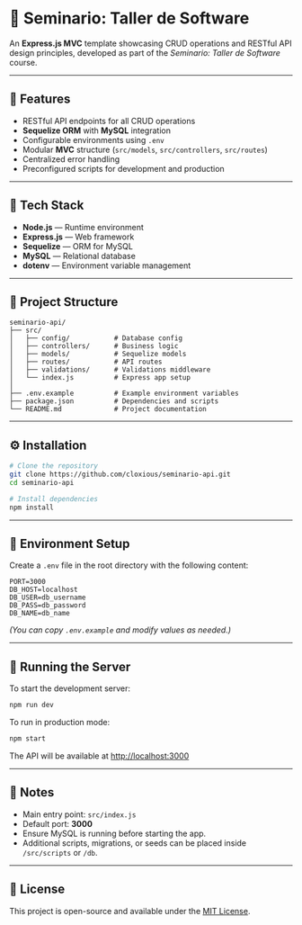 # 🧩 Seminario: Taller de Software

An **Express.js MVC** template showcasing CRUD operations and RESTful API design principles, developed as part of the *Seminario: Taller de Software* course.

---

## 🚀 Features
- RESTful API endpoints for all CRUD operations  
- **Sequelize ORM** with **MySQL** integration  
- Configurable environments using `.env`  
- Modular **MVC** structure (`src/models`, `src/controllers`, `src/routes`)  
- Centralized error handling  
- Preconfigured scripts for development and production  

---

## 🧱 Tech Stack
- **Node.js** — Runtime environment  
- **Express.js** — Web framework  
- **Sequelize** — ORM for MySQL  
- **MySQL** — Relational database  
- **dotenv** — Environment variable management  

---

## 🧩 Project Structure
```
seminario-api/
├── src/
│   ├── config/           # Database config
│   ├── controllers/      # Business logic
│   ├── models/           # Sequelize models
│   ├── routes/           # API routes
│   ├── validations/      # Validations middleware
│   └── index.js          # Express app setup
│
├── .env.example          # Example environment variables
├── package.json          # Dependencies and scripts
└── README.md             # Project documentation
```

---

## ⚙️ Installation
```bash
# Clone the repository
git clone https://github.com/cloxious/seminario-api.git
cd seminario-api

# Install dependencies
npm install
```

---

## 🔧 Environment Setup
Create a `.env` file in the root directory with the following content:

```env
PORT=3000
DB_HOST=localhost
DB_USER=db_username
DB_PASS=db_password
DB_NAME=db_name
```

*(You can copy `.env.example` and modify values as needed.)*

---

## 🧪 Running the Server
To start the development server:
```bash
npm run dev
```

To run in production mode:
```bash
npm start
```

The API will be available at [http://localhost:3000](http://localhost:3000)

---

## 🧠 Notes
- Main entry point: `src/index.js`  
- Default port: **3000**  
- Ensure MySQL is running before starting the app.  
- Additional scripts, migrations, or seeds can be placed inside `/src/scripts` or `/db`.

---

## 📄 License
This project is open-source and available under the [MIT License](LICENSE).
